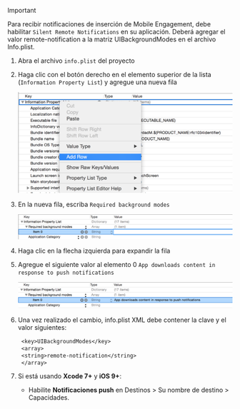 > [!IMPORTANT]
> Para recibir notificaciones de inserción de Mobile Engagement, debe habilitar `Silent Remote Notifications` en su aplicación. Deberá agregar el valor remote-notification a la matriz UIBackgroundModes en el archivo Info.plist.
> 
> 

1. Abra el archivo `info.plist` del proyecto
2. Haga clic con el botón derecho en el elemento superior de la lista (`Information Property List`) y agregue una nueva fila
   
    ![](./media/mobile-engagement-ios-silent-push/xcode-plist-add-silent-push1.png)
3. En la nueva fila, escriba `Required background modes`
   
    ![](./media/mobile-engagement-ios-silent-push/xcode-plist-add-silent-push2.png)
4. Haga clic en la flecha izquierda para expandir la fila
5. Agregue el siguiente valor al elemento 0 `App downloads content in response to push notifications`
   
    ![](./media/mobile-engagement-ios-silent-push/xcode-plist-add-silent-push3.png)
6. Una vez realizado el cambio, info.plist XML debe contener la clave y el valor siguientes:
   
        <key>UIBackgroundModes</key>
        <array>
        <string>remote-notification</string>
        </array>
7. Si está usando **Xcode 7+** y **iOS 9+**:
   
   * Habilite **Notificaciones push** en Destinos > Su nombre de destino > Capacidades.

<!---HONumber=Oct15_HO3-->
